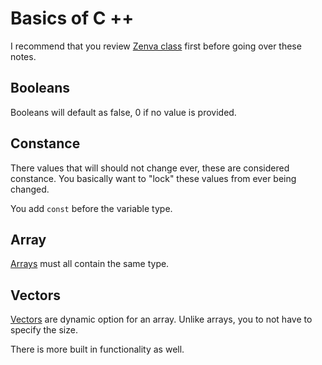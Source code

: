 # Basics of C ++ 

I recommend that you review [Zenva class](../../ZenvaC%2B%2B/README.md) first before going over these notes.

## Booleans

Booleans will default as false, 0 if no value is provided.

## Constance

There values that will should not change ever, these are considered constance. You basically want to "lock" these values from ever being changed.

You add `const` before the variable type.

## Array

[Arrays](./arrays.cpp) must all contain the same type.

## Vectors

[Vectors](./vectors.cpp) are dynamic option for an array. Unlike arrays, you to not have to specify the size.

There is more built in functionality as well.
